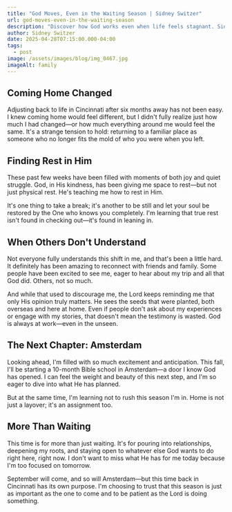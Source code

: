 ```yaml
---
title: "God Moves, Even in the Waiting Season | Sidney Switzer"
url: god-moves-even-in-the-waiting-season
description: "Discover how God works even when life feels stagnant. Sidney Switzer shares insights on trusting God's timing during seasons of waiting and uncertainty."
author: Sidney Switzer
date: 2025-04-28T07:15:00.000-04:00
tags:
  - post
image: /assets/images/blog/img_0467.jpg
imageAlt: family
---
```


## Coming Home Changed

Adjusting back to life in Cincinnati after six months away has not been easy. I knew coming home would feel different, but I didn't fully realize just how much I had changed—or how much everything around me would feel the same. It's a strange tension to hold: returning to a familiar place as someone who no longer fits the mold of who you were when you left.

## Finding Rest in Him

These past few weeks have been filled with moments of both joy and quiet struggle. God, in His kindness, has been giving me space to rest—but not just physical rest. He's teaching me how to rest in Him.

It's one thing to take a break; it's another to be still and let your soul be restored by the One who knows you completely. I'm learning that true rest isn't found in checking out—it's found in leaning in.

## When Others Don't Understand

Not everyone fully understands this shift in me, and that's been a little hard. It definitely has been amazing to reconnect with friends and family. Some people have been excited to see me, eager to hear about my trip and all that God did. Others, not so much.

And while that used to discourage me, the Lord keeps reminding me that only His opinion truly matters. He sees the seeds that were planted, both overseas and here at home. Even if people don't ask about my experiences or engage with my stories, that doesn't mean the testimony is wasted. God is always at work—even in the unseen.

## The Next Chapter: Amsterdam

Looking ahead, I'm filled with so much excitement and anticipation. This fall, I'll be starting a 10-month Bible school in Amsterdam—a door I know God has opened. I can feel the weight and beauty of this next step, and I'm so eager to dive into what He has planned.

But at the same time, I'm learning not to rush this season I'm in. Home is not just a layover; it's an assignment too.

## More Than Waiting

This time is for more than just waiting. It's for pouring into relationships, deepening my roots, and staying open to whatever else God wants to do right here, right now. I don't want to miss what He has for me today because I'm too focused on tomorrow.

September will come, and so will Amsterdam—but this time back in Cincinnati has its own purpose. I'm choosing to trust that this season is just as important as the one to come and to be patient as the Lord is doing something.
